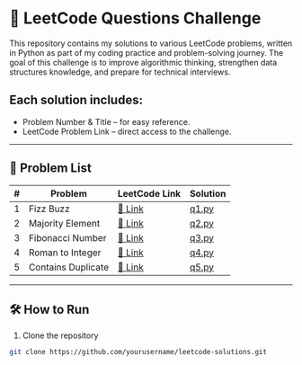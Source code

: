 # 🚀 LeetCode Questions Challenge

This repository contains my solutions to various LeetCode problems, written in Python as part of my coding practice and problem-solving journey.
The goal of this challenge is to improve algorithmic thinking, strengthen data structures knowledge, and prepare for technical interviews.

## Each solution includes:

- Problem Number & Title – for easy reference.
- LeetCode Problem Link – direct access to the challenge.
---

## 📜 Problem List

| # | Problem | LeetCode Link                                                | Solution         |
|---|---------|--------------------------------------------------------------|------------------|
| 1 | Fizz Buzz | [🔗 Link](https://leetcode.com/problems/fizz-buzz/)          | [q1.py](./q1.py) |
| 2 | Majority Element | [🔗 Link](https://leetcode.com/problems/majority-element/)   | [q2.py](./q2.py) |
| 3 | Fibonacci Number | [🔗 Link](https://leetcode.com/problems/fibonacci-number/)   | [q3.py](./q3.py) |
| 4 | Roman to Integer | [🔗 Link](https://leetcode.com/problems/roman-to-integer/)   | [q4.py](./q4.py) |
| 5 | Contains Duplicate | [🔗 Link](https://leetcode.com/problems/contains-duplicate/) | [q5.py](./q5.py) |


---

## 🛠 How to Run
1. Clone the repository
```bash
git clone https://github.com/yourusername/leetcode-solutions.git